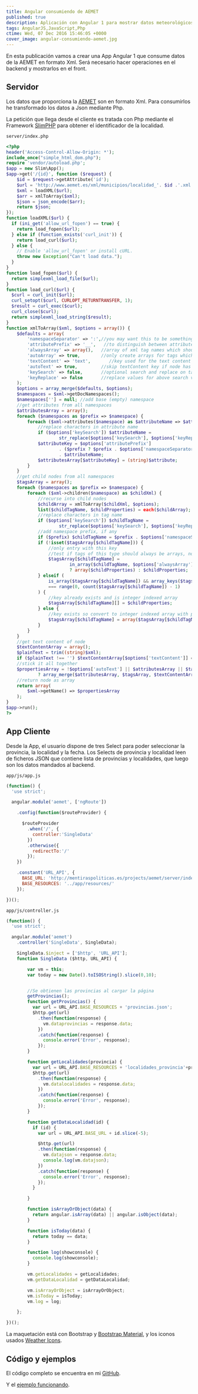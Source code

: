 ```yaml
---
title: Angular consumiendo de AEMET
published: true
description: Aplicación con Angular 1 para mostrar datos meteorológicos proporcionados por la AEMET en formato XML. Parseo con PHP los datos XML para transformarlos a JSON
tags: AngularJS,JavaScript,Php
ctime: Wed, 07 Dec 2016 15:46:05 +0000
cover_image: angular-consumiendo-aemet.jpg
---
```


En esta publicación vamos a crear una App Angular 1 que consume datos de la AEMET en formato Xml. Será necesario hacer operaciones en el backend y mostrarlos en el front.

## Servidor
Los datos que proporciona la <a href="http://www.aemet.es/es/datos_abiertos" target="_blank">AEMET</a> son en formato Xml. Para consumirlos he transformado los datos a Json mediante Php.

La petición que llega desde el cliente es tratada con Php mediante el Framework <a href="https://www.slimframework.com/" target="_blank">SlimPHP</a> para obtener el identificador de la localidad.

`server/index.php`
```php
<?php
header('Access-Control-Allow-Origin: *');
include_once("simple_html_dom.php");
require 'vendor/autoload.php';
$app = new Slim\App();
$app->get('/{id}', function ($request) {
    $id = $request->getAttribute('id');
    $url = 'http://www.aemet.es/xml/municipios/localidad_'. $id .'.xml';
    $xml = loadXML($url);
    $arr = xmlToArray($xml);
    $json = json_encode($arr);
    return $json;
});
function loadXML($url) {
  if (ini_get('allow_url_fopen') == true) {
    return load_fopen($url);
  } else if (function_exists('curl_init')) {
    return load_curl($url);
  } else {
    // Enable 'allow_url_fopen' or install cURL.
    throw new Exception("Can't load data.");
  }
}
function load_fopen($url) {
  return simplexml_load_file($url);
}
function load_curl($url) {
  $curl = curl_init($url);
  curl_setopt($curl, CURLOPT_RETURNTRANSFER, 1);
  $result = curl_exec($curl);
  curl_close($curl);
  return simplexml_load_string($result);
}
function xmlToArray($xml, $options = array()) {
    $defaults = array(
        'namespaceSeparator' => ':',//you may want this to be something other than a colon
        'attributePrefix' => '__',   //to distinguish between attributes and nodes with the same name
        'alwaysArray' => array(),   //array of xml tag names which should always become arrays
        'autoArray' => true,        //only create arrays for tags which appear more than once
        'textContent' => 'text',       //key used for the text content of elements
        'autoText' => true,         //skip textContent key if node has no attributes or child nodes
        'keySearch' => false,       //optional search and replace on tag and attribute names
        'keyReplace' => false       //replace values for above search values (as passed to str_replace())
    );
    $options = array_merge($defaults, $options);
    $namespaces = $xml->getDocNamespaces();
    $namespaces[''] = null; //add base (empty) namespace
    //get attributes from all namespaces
    $attributesArray = array();
    foreach ($namespaces as $prefix => $namespace) {
        foreach ($xml->attributes($namespace) as $attributeName => $attribute) {
            //replace characters in attribute name
            if ($options['keySearch']) $attributeName =
                    str_replace($options['keySearch'], $options['keyReplace'], $attributeName);
            $attributeKey = $options['attributePrefix']
                    . ($prefix ? $prefix . $options['namespaceSeparator'] : '')
                    . $attributeName;
            $attributesArray[$attributeKey] = (string)$attribute;
        }
    }
    //get child nodes from all namespaces
    $tagsArray = array();
    foreach ($namespaces as $prefix => $namespace) {
        foreach ($xml->children($namespace) as $childXml) {
            //recurse into child nodes
            $childArray = xmlToArray($childXml, $options);
            list($childTagName, $childProperties) = each($childArray);
            //replace characters in tag name
            if ($options['keySearch']) $childTagName =
                    str_replace($options['keySearch'], $options['keyReplace'], $childTagName);
            //add namespace prefix, if any
            if ($prefix) $childTagName = $prefix . $options['namespaceSeparator'] . $childTagName;
            if (!isset($tagsArray[$childTagName])) {
                //only entry with this key
                //test if tags of this type should always be arrays, no matter the element count
                $tagsArray[$childTagName] =
                        in_array($childTagName, $options['alwaysArray']) || !$options['autoArray']
                        ? array($childProperties) : $childProperties;
            } elseif (
                is_array($tagsArray[$childTagName]) && array_keys($tagsArray[$childTagName])
                === range(0, count($tagsArray[$childTagName]) - 1)
            ) {
                //key already exists and is integer indexed array
                $tagsArray[$childTagName][] = $childProperties;
            } else {
                //key exists so convert to integer indexed array with previous value in position 0
                $tagsArray[$childTagName] = array($tagsArray[$childTagName], $childProperties);
            }
        }
    }
    //get text content of node
    $textContentArray = array();
    $plainText = trim((string)$xml);
    if ($plainText !== '') $textContentArray[$options['textContent']] = $plainText;
    //stick it all together
    $propertiesArray = !$options['autoText'] || $attributesArray || $tagsArray || ($plainText === '')
            ? array_merge($attributesArray, $tagsArray, $textContentArray) : $plainText;
    //return node as array
    return array(
        $xml->getName() => $propertiesArray
    );
}
$app->run();
?>
```

## App Cliente
Desde la App, el usuario dispone de tres Select para poder seleccionar la provincia, la localidad y la fecha. Los Selects de provincia y localidad leen de ficheros JSON que contiene lista de provincias y localidades, que luego son los datos mandados al backend.

`app/js/app.js`
```javascript
(function() {
  'use strict';

  angular.module('aemet', ['ngRoute'])

    .config(function($routeProvider) {

      $routeProvider
        .when('/', {
          controller:'SingleData'
        })
        .otherwise({
          redirectTo:'/'
        });
    })

    .constant('URL_API', {
      BASE_URL: 'http://mentiraspoliticas.es/projects/aemet/server/index.php/',
      BASE_RESOURCES: '../app/resources/'
    });

})();
```

`app/js/controller.js`
```javascript
(function() {
  'use strict';

  angular.module('aemet')
    .controller('SingleData', SingleData);

    SingleData.$inject = ['$http', 'URL_API'];
    function SingleData ($http, URL_API) {

        var vm = this;
        var today = new Date().toISOString().slice(0,10);


        //Se obtienen las provincias al cargar la página
        getProvincias();
        function getProvincias() {
          var url = URL_API.BASE_RESOURCES + 'provincias.json';
          $http.get(url)
            .then(function(response) {
              vm.dataprovincias = response.data;
            })
            .catch(function(response) {
              console.error('Error', response);
            });
        }

        function getLocalidades(provincia) {
          var url = URL_API.BASE_RESOURCES + 'localidades_provincia'+provincia+'.json';
          $http.get(url)
            .then(function(response) {
              vm.datalocalidades = response.data;
            })
            .catch(function(response) {
              console.error('Error', response);
            });
        }

        function getDataLocalidad(id) {
          if (id) {
            var url = URL_API.BASE_URL + id.slice(-5);

            $http.get(url)
            .then(function(response) {
              vm.datajson = response.data;
              console.log(vm.datajson);
            })
            .catch(function(response) {
              console.error('Error', response);
            });
          }

        }

        function isArrayOrObject(data) {
          return angular.isArray(data) || angular.isObject(data);
        }

        function isToday(data) {
          return today == data;
        }

        function log(showconsole) {
          console.log(showconsole);
        }

        vm.getLocalidades = getLocalidades;
        vm.getDataLocalidad = getDataLocalidad;

        vm.isArrayOrObject = isArrayOrObject;
        vm.isToday = isToday;
        vm.log = log;

    };

})();
```

La maquetación está con Bootstrap y <a href="http://fezvrasta.github.io/bootstrap-material-design/" target="_blank">Bootstrap Material</a>, y los iconos usados <a href="https://erikflowers.github.io/weather-icons/" target="_blank">Weather Icons</a>.

## Código y ejemplos
El código completo se encuentra en mi [GitHub](https://github.com/ivanalbizu/angular-consuming-aemet).

Y el [ejemplo funcionando](http://mentiraspoliticas.es/projects/aemet/app/#/).